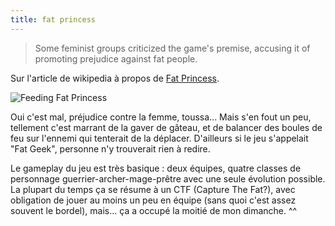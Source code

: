 ```yaml
---
title: fat princess
---
```


> Some feminist groups criticized the game's premise, accusing it of promoting
prejudice against fat people.

Sur l'article de wikipedia à propos de [Fat
Princess](http://en.wikipedia.org/wiki/Fat_Princess).

![Feeding Fat
Princess](http://static.cyprio.net/wtf/media/Feeding_Fat_Princess.jpg)

Oui c'est mal, préjudice contre la femme, toussa... Mais s'en fout un peu,
tellement c'est marrant de la gaver de gâteau, et de balancer des boules de
feu sur l'ennemi qui tenterait de la déplacer. D'ailleurs si le jeu s'appelait
"Fat Geek", personne n'y trouverait rien à redire.

Le gameplay du jeu est très basique : deux équipes, quatre classes de
personnage guerrier-archer-mage-prêtre avec une seule évolution possible. La
plupart du temps ça se résume à un CTF (Capture The Fat?), avec obligation de
jouer au moins un peu en équipe (sans quoi c'est assez souvent le bordel),
mais... ça a occupé la moitié de mon dimanche. ^^

